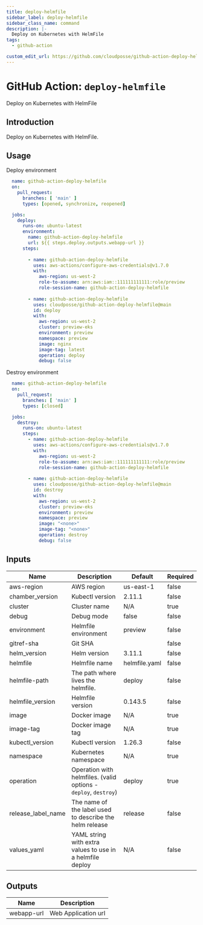 ```yaml
---
title: deploy-helmfile
sidebar_label: deploy-helmfile
sidebar_class_name: command
description: |-
  Deploy on Kubernetes with HelmFile
tags:
  - github-action

custom_edit_url: https://github.com/cloudposse/github-action-deploy-helmfile/blob/main/README.yaml
---
```


# GitHub Action: `deploy-helmfile`
Deploy on Kubernetes with HelmFile




## Introduction

Deploy on Kubernetes with HelmFile. 



## Usage

Deploy environment
```yaml
  name: github-action-deploy-helmfile
  on:
    pull_request:
      branches: [ 'main' ]
      types: [opened, synchronize, reopened]

  jobs:
    deploy:
      runs-on: ubuntu-latest
      environment:
        name: github-action-deploy-helmfile
        url: ${{ steps.deploy.outputs.webapp-url }}  
      steps:
        
        - name: github-action-deploy-helmfile
          uses: aws-actions/configure-aws-credentials@v1.7.0
          with:
            aws-region: us-west-2
            role-to-assume: arn:aws:iam::111111111111:role/preview
            role-session-name: github-action-deploy-helmfile
      
        - name: github-action-deploy-helmfile
          uses: cloudposse/github-action-deploy-helmfile@main
          id: deploy
          with:
            aws-region: us-west-2
            cluster: preview-eks
            environment: preview
            namespace: preview
            image: nginx
            image-tag: latest
            operation: deploy
            debug: false
  ```


Destroy environment
```yaml
  name: github-action-deploy-helmfile
  on:
    pull_request:
      branches: [ 'main' ]
      types: [closed]

  jobs:
    destroy:
      runs-on: ubuntu-latest
      steps:
        - name: github-action-deploy-helmfile
          uses: aws-actions/configure-aws-credentials@v1.7.0
          with:
            aws-region: us-west-2
            role-to-assume: arn:aws:iam::111111111111:role/preview
            role-session-name: github-action-deploy-helmfile
      
        - name: github-action-deploy-helmfile
          uses: cloudposse/github-action-deploy-helmfile@main
          id: destroy
          with:
            aws-region: us-west-2
            cluster: preview-eks
            environment: preview
            namespace: preview
            image: "<none>"
            image-tag: "<none>"
            operation: destroy
            debug: false
  ```






<!-- markdownlint-disable -->

## Inputs

| Name | Description | Default | Required |
|------|-------------|---------|----------|
| aws-region | AWS region | us-east-1 | false |
| chamber\_version | Kubectl version | 2.11.1 | false |
| cluster | Cluster name | N/A | true |
| debug | Debug mode | false | false |
| environment | Helmfile environment | preview | false |
| gitref-sha | Git SHA |  | false |
| helm\_version | Helm version | 3.11.1 | false |
| helmfile | Helmfile name | helmfile.yaml | false |
| helmfile-path | The path where lives the helmfile. | deploy | false |
| helmfile\_version | Helmfile version | 0.143.5 | false |
| image | Docker image | N/A | true |
| image-tag | Docker image tag | N/A | true |
| kubectl\_version | Kubectl version | 1.26.3 | false |
| namespace | Kubernetes namespace | N/A | true |
| operation | Operation with helmfiles. (valid options - `deploy`, `destroy`) | deploy | true |
| release\_label\_name | The name of the label used to describe the helm release | release | false |
| values\_yaml | YAML string with extra values to use in a helmfile deploy | N/A | false |


## Outputs

| Name | Description |
|------|-------------|
| webapp-url | Web Application url |
<!-- markdownlint-restore -->

